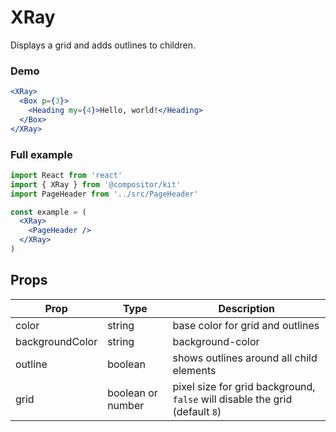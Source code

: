 # XRay

Displays a grid and adds outlines to children.

### Demo

```.jsx
<XRay>
  <Box p={3}>
    <Heading my={4}>Hello, world!</Heading>
  </Box>
</XRay>
```

### Full example

```jsx
import React from 'react'
import { XRay } from '@compositor/kit'
import PageHeader from '../src/PageHeader'

const example = (
  <XRay>
    <PageHeader />
  </XRay>
)
```

## Props

Prop | Type | Description
---|---|---
color | string | base color for grid and outlines
backgroundColor | string | background-color
outline | boolean | shows outlines around all child elements
grid | boolean or number | pixel size for grid background, `false` will disable the grid (default `8`)
